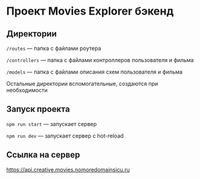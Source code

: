# Проект Movies Explorer бэкенд


## Директории

`/routes` — папка с файлами роутера

`/controllers` — папка с файлами контроллеров пользователя и фильма

`/models` — папка с файлами описания схем пользователя и фильма

Остальные директории вспомогательные, создаются при необходимости

## Запуск проекта

`npm run start` — запускает сервер

`npm run dev` — запускает сервер с hot-reload

## Ссылка на сервер

https://api.creative.movies.nomoredomainsicu.ru
